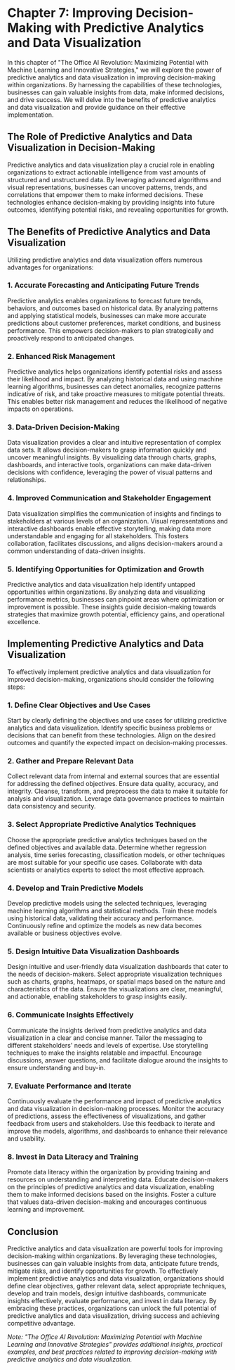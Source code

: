 Chapter 7: Improving Decision-Making with Predictive Analytics and Data Visualization
=====================================================================================

In this chapter of "The Office AI Revolution: Maximizing Potential with Machine Learning and Innovative Strategies," we will explore the power of predictive analytics and data visualization in improving decision-making within organizations. By harnessing the capabilities of these technologies, businesses can gain valuable insights from data, make informed decisions, and drive success. We will delve into the benefits of predictive analytics and data visualization and provide guidance on their effective implementation.

The Role of Predictive Analytics and Data Visualization in Decision-Making
--------------------------------------------------------------------------

Predictive analytics and data visualization play a crucial role in enabling organizations to extract actionable intelligence from vast amounts of structured and unstructured data. By leveraging advanced algorithms and visual representations, businesses can uncover patterns, trends, and correlations that empower them to make informed decisions. These technologies enhance decision-making by providing insights into future outcomes, identifying potential risks, and revealing opportunities for growth.

The Benefits of Predictive Analytics and Data Visualization
-----------------------------------------------------------

Utilizing predictive analytics and data visualization offers numerous advantages for organizations:

### 1. Accurate Forecasting and Anticipating Future Trends

Predictive analytics enables organizations to forecast future trends, behaviors, and outcomes based on historical data. By analyzing patterns and applying statistical models, businesses can make more accurate predictions about customer preferences, market conditions, and business performance. This empowers decision-makers to plan strategically and proactively respond to anticipated changes.

### 2. Enhanced Risk Management

Predictive analytics helps organizations identify potential risks and assess their likelihood and impact. By analyzing historical data and using machine learning algorithms, businesses can detect anomalies, recognize patterns indicative of risk, and take proactive measures to mitigate potential threats. This enables better risk management and reduces the likelihood of negative impacts on operations.

### 3. Data-Driven Decision-Making

Data visualization provides a clear and intuitive representation of complex data sets. It allows decision-makers to grasp information quickly and uncover meaningful insights. By visualizing data through charts, graphs, dashboards, and interactive tools, organizations can make data-driven decisions with confidence, leveraging the power of visual patterns and relationships.

### 4. Improved Communication and Stakeholder Engagement

Data visualization simplifies the communication of insights and findings to stakeholders at various levels of an organization. Visual representations and interactive dashboards enable effective storytelling, making data more understandable and engaging for all stakeholders. This fosters collaboration, facilitates discussions, and aligns decision-makers around a common understanding of data-driven insights.

### 5. Identifying Opportunities for Optimization and Growth

Predictive analytics and data visualization help identify untapped opportunities within organizations. By analyzing data and visualizing performance metrics, businesses can pinpoint areas where optimization or improvement is possible. These insights guide decision-making towards strategies that maximize growth potential, efficiency gains, and operational excellence.

Implementing Predictive Analytics and Data Visualization
--------------------------------------------------------

To effectively implement predictive analytics and data visualization for improved decision-making, organizations should consider the following steps:

### 1. Define Clear Objectives and Use Cases

Start by clearly defining the objectives and use cases for utilizing predictive analytics and data visualization. Identify specific business problems or decisions that can benefit from these technologies. Align on the desired outcomes and quantify the expected impact on decision-making processes.

### 2. Gather and Prepare Relevant Data

Collect relevant data from internal and external sources that are essential for addressing the defined objectives. Ensure data quality, accuracy, and integrity. Cleanse, transform, and preprocess the data to make it suitable for analysis and visualization. Leverage data governance practices to maintain data consistency and security.

### 3. Select Appropriate Predictive Analytics Techniques

Choose the appropriate predictive analytics techniques based on the defined objectives and available data. Determine whether regression analysis, time series forecasting, classification models, or other techniques are most suitable for your specific use cases. Collaborate with data scientists or analytics experts to select the most effective approach.

### 4. Develop and Train Predictive Models

Develop predictive models using the selected techniques, leveraging machine learning algorithms and statistical methods. Train these models using historical data, validating their accuracy and performance. Continuously refine and optimize the models as new data becomes available or business objectives evolve.

### 5. Design Intuitive Data Visualization Dashboards

Design intuitive and user-friendly data visualization dashboards that cater to the needs of decision-makers. Select appropriate visualization techniques such as charts, graphs, heatmaps, or spatial maps based on the nature and characteristics of the data. Ensure the visualizations are clear, meaningful, and actionable, enabling stakeholders to grasp insights easily.

### 6. Communicate Insights Effectively

Communicate the insights derived from predictive analytics and data visualization in a clear and concise manner. Tailor the messaging to different stakeholders' needs and levels of expertise. Use storytelling techniques to make the insights relatable and impactful. Encourage discussions, answer questions, and facilitate dialogue around the insights to ensure understanding and buy-in.

### 7. Evaluate Performance and Iterate

Continuously evaluate the performance and impact of predictive analytics and data visualization in decision-making processes. Monitor the accuracy of predictions, assess the effectiveness of visualizations, and gather feedback from users and stakeholders. Use this feedback to iterate and improve the models, algorithms, and dashboards to enhance their relevance and usability.

### 8. Invest in Data Literacy and Training

Promote data literacy within the organization by providing training and resources on understanding and interpreting data. Educate decision-makers on the principles of predictive analytics and data visualization, enabling them to make informed decisions based on the insights. Foster a culture that values data-driven decision-making and encourages continuous learning and improvement.

Conclusion
----------

Predictive analytics and data visualization are powerful tools for improving decision-making within organizations. By leveraging these technologies, businesses can gain valuable insights from data, anticipate future trends, mitigate risks, and identify opportunities for growth. To effectively implement predictive analytics and data visualization, organizations should define clear objectives, gather relevant data, select appropriate techniques, develop and train models, design intuitive dashboards, communicate insights effectively, evaluate performance, and invest in data literacy. By embracing these practices, organizations can unlock the full potential of predictive analytics and data visualization, driving success and achieving competitive advantage.

*Note: "The Office AI Revolution: Maximizing Potential with Machine Learning and Innovative Strategies" provides additional insights, practical examples, and best practices related to improving decision-making with predictive analytics and data visualization.*
